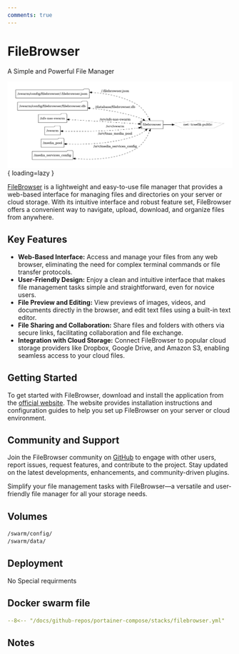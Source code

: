 ```yaml
---
comments: true
---
```


# FileBrowser

A Simple and Powerful File Manager

![filebrowser diagram](../assets/diagrams/filebrowser.png){ loading=lazy }

[FileBrowser](https://filebrowser.org/) is a lightweight and easy-to-use file manager that provides a web-based interface for managing files and directories on your server or cloud storage. With its intuitive interface and robust feature set, FileBrowser offers a convenient way to navigate, upload, download, and organize files from anywhere.

## Key Features

- **Web-Based Interface:** Access and manage your files from any web browser, eliminating the need for complex terminal commands or file transfer protocols.
- **User-Friendly Design:** Enjoy a clean and intuitive interface that makes file management tasks simple and straightforward, even for novice users.
- **File Preview and Editing:** View previews of images, videos, and documents directly in the browser, and edit text files using a built-in text editor.
- **File Sharing and Collaboration:** Share files and folders with others via secure links, facilitating collaboration and file exchange.
- **Integration with Cloud Storage:** Connect FileBrowser to popular cloud storage providers like Dropbox, Google Drive, and Amazon S3, enabling seamless access to your cloud files.

## Getting Started

To get started with FileBrowser, download and install the application from the [official website](https://filebrowser.org/). The website provides installation instructions and configuration guides to help you set up FileBrowser on your server or cloud environment.

## Community and Support

Join the FileBrowser community on [GitHub](https://github.com/filebrowser/filebrowser) to engage with other users, report issues, request features, and contribute to the project. Stay updated on the latest developments, enhancements, and community-driven plugins.

Simplify your file management tasks with FileBrowser—a versatile and user-friendly file manager for all your storage needs.


## Volumes

```bash
/swarm/config/
/swarm/data/
```

## Deployment
No Special requirments

## Docker swarm file
``` yaml linenums="1" 
--8<-- "/docs/github-repos/portainer-compose/stacks/filebrowser.yml"
```

## Notes

